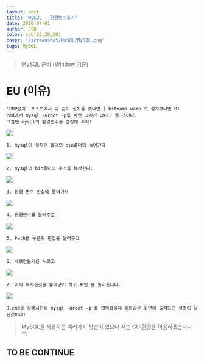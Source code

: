 ```yaml
---
layout: post
title: 'MySQL - 환경변수추가'
date: 2019-07-01
author: JSB
color: rgb(20,20,20)
cover: '/screenshot/MySQL/MySQL.png'
tags: MySQL
---
```

> MySQL 준비 (Window 기준)

# EU (이유)
	'PHP설치' 포스트에서 와 같이 설치를 했다면 ( bitnami wamp 로 설치했다면 0)
    cmd에서 mysql -uroot -p를 치면 그러거 없다고 뜰 것이다.
    그럴땐 mysql의 환경변수를 설정해 주자!

<img src="/screenshot/MySQL/MySQL-1-1.png">

	1. mysql이 설치된 폴더의 bin폴더의 들어간다

<img src="/screenshot/MySQL/MySQL-1-2.png">

	2. mysql의 bin폴더의 주소를 복사한다.

<img src="/screenshot/MySQL/MySQL-1-3.png">
	
	3. 환경 변수 편집에 들어가서

<img src="/screenshot/MySQL/MySQL-1-4.png">
	
	4. 환경변수를 눌러주고

<img src="/screenshot/MySQL/MySQL-1-5.png">
	
	5. Path를 누른뒤 편집을 눌러주고

<img src="/screenshot/MySQL/MySQL-1-6.png">
	
	6. 새로만들기를 누르고

<img src="/screenshot/MySQL/MySQL-1-7.png">
	
	7. 아까 복사한것을 붙여넣기 하고 확인 을 눌러줍니다.
	
<img src="/screenshot/MySQL/MySQL-1-8.png">

	8.cmd를 실행시킨뒤 mysql -uroot -p 를 입력했을때 위와같은 화면이 출력되면 설정이 잘 된것이다!

> MySQL을 사용하는 여러가지 방법이 있으나 저는 CUI환경을 이용하겠습니다 ^^.

## TO BE CONTINUE